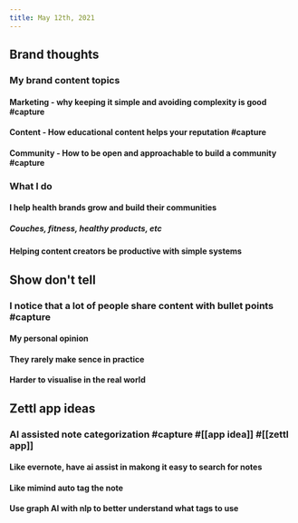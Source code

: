 ```yaml
---
title: May 12th, 2021
---
```


## Brand thoughts
### My brand content topics
#### Marketing - why keeping it simple and avoiding complexity is good #capture
#### Content - How educational content helps your reputation #capture
#### Community - How to be open and approachable to build a community #capture
### What I do
#### I help health brands grow and build their communities
##### Couches, fitness, healthy products, etc
#### Helping content creators be productive with simple systems
## Show don't tell
### I notice that a lot of people share content with bullet points #capture
#### My personal opinion
#### They rarely make sence in practice
#### Harder to visualise in the real world
## Zettl app ideas
### AI assisted note categorization #capture #[[app idea]] #[[zettl app]]
#### Like evernote, have ai assist in makong it easy to search for notes
#### Like mimind auto tag the note
#### Use graph AI with nlp to better understand what tags to use
